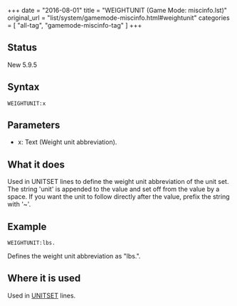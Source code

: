 +++
date = "2016-08-01"
title = "WEIGHTUNIT (Game Mode: miscinfo.lst)"
original_url = "list/system/gamemode-miscinfo.html#weightunit"
categories = [ "all-tag", "gamemode-miscinfo-tag" ]
+++

## Status

New 5.9.5

## Syntax

`WEIGHTUNIT:x`

## Parameters

-   x: Text (Weight unit abbreviation).



What it does
------------

Used in UNITSET lines to define the weight unit abbreviation of the unit
set. The string 'unit' is appended to the value and set off from the
value by a space. If you want the unit to follow directly after the
value, prefix the string with '\~'.

Example
-------

`WEIGHTUNIT:lbs.`

Defines the weight unit abbreviation as "lbs.".

Where it is used
----------------

Used in [UNITSET](/list/system/gamemode-miscinfo/unitset.html) lines.

